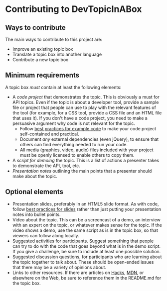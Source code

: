 # Contributing to DevTopicInABox

## Ways to contribute
The main ways to contribute to this project are:
* Improve an existing topic box 
* Translate a topic box into another language
* Contribute a new topic box

## Minimum requirements
A topic box *must* contain at least the following elements:
* A *code project* that demonstrates the topic. This is obviously a must for API topics. Even if the topic is about a developer tool, provide a sample file or project that people can use to play with the relevant features of the tool (for example, for a CSS tool, provide a CSS file and an HTML file that uses it). If you don't have a code project, you need to make a persuasive argument why code is not relevant for the topic.
  * Follow [best practices for example code](http://www.developer-evangelism.com/code.php) to make your code project self-contained and practical.
  * Document *any* external dependencies (even jQuery), to ensure that others can find everything needed to run your code.
  * All media (graphics, video, audio) files included with your project must be openly licensed to enable others to copy them.
* A *script for demoing* the topic. This is a list of actions a presenter takes to demonstrate the API, tool, etc. 
* *Presentation notes* outlining the main points that a presenter should make about the topic. 

## Optional elements
* Presentation slides, preferably in an HTML5 slide format. As with code, follow [best practices for slides](http://www.developer-evangelism.com/slides.php) rather than just putting your presentation notes into bullet points.
* Video about the topic. This can be a screencast of a demo, an interview with an expert on the topic, or whatever makes sense for the topic. If the video shows a demo, use the same script as is in the topic box, so that viewers can follow along locally.
* Suggested activities for participants. Suggest something that people can try to do with the code that goes beyond what is in the demo script. If you give a challenge, be sure to include at least one possible solution.
* Suggested discussion questions, for participants who are learning about the topic together to talk about. These should be open-ended issues that there may be a variety of opinions about.
* Links to other resources. If there are articles on [Hacks](http://hacks.mozilla.org), [MDN](https://developer.mozilla.org), or elsewhere on the Web, be sure to reference them in the README.md for the topic box.
